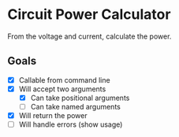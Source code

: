 # Circuit Power Calculator

From the voltage and current, calculate the power.

## Goals

- [x] Callable from command line
- [x] Will accept two arguments
  - [x] Can take positional arguments
  - [ ] Can take named arguments
- [x] Will return the power
- [ ] Will handle errors (show usage)
